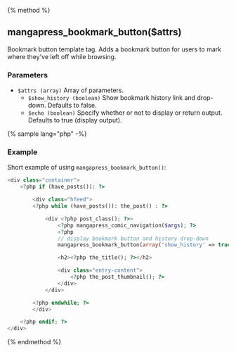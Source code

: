 {% method %}
## mangapress_bookmark_button($attrs)

Bookmark button template tag. Adds a bookmark button for users to mark where they've left off while browsing.

### Parameters
* `$attrs (array)` Array of parameters.
    * `$show_history (boolean)` Show bookmark history link and drop-down. Defaults to false.
    * `$echo (boolean)` Specify whether or not to display or return output. Defaults to true (display output).

{% sample lang="php" -%}
### Example
Short example of using `mangapress_bookmark_button()`:
```php
<div class="container">
    <?php if (have_posts()): ?> 

        <div class="hfeed">
        <?php while (have_posts()): the_post() : ?>

            <div <?php post_class(); ?>>
                <?php mangapress_comic_navigation($args); ?>
                <?php 
                // display bookmark button and history drop-down
                mangapress_bookmark_button(array('show_history' => true)); ?>

                <h2><?php the_title(); ?></h2>

                <div class="entry-content">
                    <?php the_post_thumbnail(); ?>
                </div>
            </div>            

        <?php endwhile; ?> 
        </div>

    <?php endif; ?>    
</div>
```

{% endmethod %}

